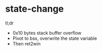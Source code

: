 # state-change

tl;dr
- 0x10 bytes stack buffer overflow
- Pivot to bss, overwrite the state variable
- Then ret2win